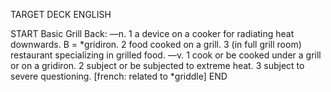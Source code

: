 TARGET DECK
ENGLISH

START
Basic
Grill
Back: —n. 1 a device on a cooker for radiating heat downwards. B = *gridiron. 2 food cooked on a grill. 3 (in full grill room) restaurant specializing in grilled food. —v. 1 cook or be cooked under a grill or on a gridiron. 2 subject or be subjected to extreme heat. 3 subject to severe questioning. [french: related to *griddle]
END

